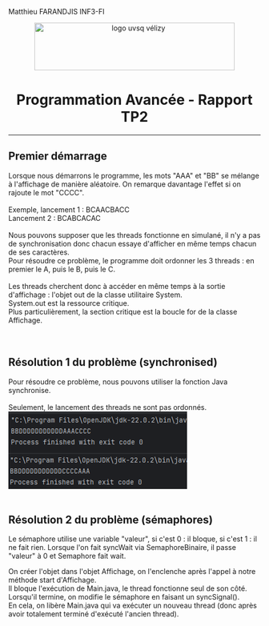 Matthieu FARANDJIS
INF3-FI

<div align="center">
<img height="95" width="400" src="https://www.uvsq.fr/medias/photo/iut-velizy-villacoublay-logo-2020-ecran_1580904185110-jpg?ID_FICHE=214049" title="logo uvsq vélizy"/>

# Programmation Avancée - Rapport TP2

</div>
<hr>

## Premier démarrage
Lorsque nous démarrons le programme, les mots "AAA" et "BB" se mélange à l'affichage de manière aléatoire. On remarque davantage l'effet si on rajoute le mot "CCCC".<br>
<br>
Exemple, lancement 1 : BCAACBACC<br>
Lancement 2 : BCABCACAC<br>
<br>
Nous pouvons supposer que les threads fonctionne en simulané, il n'y a pas de synchronisation donc chacun essaye d'afficher en même temps chacun de ses caractères.<br>
Pour résoudre ce problème, le programme doit ordonner les 3 threads : en premier le A, puis le B, puis le C.<br>
<br>
Les threads cherchent donc à accéder en même temps à la sortie d'affichage : l'objet out de la classe utilitaire System.<br>
System.out est la ressource critique.<br>
Plus particulièrement, la section critique est la boucle for de la classe Affichage.<br>
<br><br>

## Résolution 1 du problème (synchronised)

Pour résoudre ce problème, nous pouvons utiliser la fonction Java synchronise.<br>
<br>
Seulement, le lancement des threads ne sont pas ordonnés.
<img src="img\conccurence_threads.png"/>
<br><br>

## Résolution 2 du problème (sémaphores)
Le sémaphore utilise une variable "valeur", si c'est 0 : il bloque, si c'est 1 : il ne fait rien.
Lorsque l'on fait syncWait via SemaphoreBinaire, il passe "valeur" à 0 et Semaphore fait wait.

On créer l'objet dans l'objet Affichage, on l'enclenche après l'appel à notre méthode start d'Affichage.<br>
Il bloque l'exécution de Main.java, le thread fonctionne seul de son côté.<br>
Lorsqu'il termine, on modifie le sémaphore en faisant un syncSignal().<br>
En cela, on libère Main.java qui va exécuter un nouveau thread (donc après avoir totalement terminé d'exécuté l'ancien thread).<br>
<br><br>